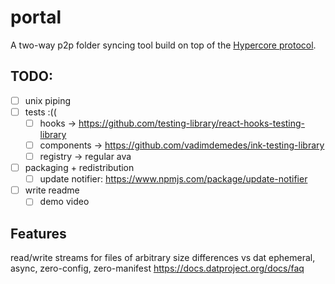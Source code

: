 # portal
A two-way p2p folder syncing tool build on top of the [Hypercore protocol](https://hypercore-protocol.org/).

## TODO:
- [ ] unix piping
- [ ] tests :((
    - [ ] hooks → https://github.com/testing-library/react-hooks-testing-library
    - [ ] components → https://github.com/vadimdemedes/ink-testing-library
    - [ ] registry → regular ava
- [ ] packaging + redistribution
    - [ ] update notifier: https://www.npmjs.com/package/update-notifier
- [ ] write readme
    - [ ] demo video

## Features
read/write streams for files of arbitrary size
differences vs dat
ephemeral, async, zero-config, zero-manifest
https://docs.datproject.org/docs/faq